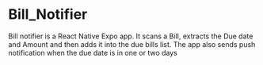 # Bill_Notifier
Bill notifier is a React Native Expo app. It scans a Bill, extracts the Due date and Amount and then adds it into the due bills list. The app also sends push notification when the due date is in one or two days
